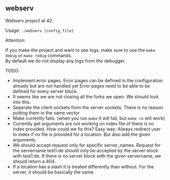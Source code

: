 ## webserv

Webserv project at 42.

Usage: `./webserv [config_file]`

Attention:   

If you make the project and want to see logs, make sure to use the `make debug` or `make rebug` commands.   
By default we do not display any logs from the debugger.

TODO:

- Implement error pages. Error pages can be defined in the configuration already but are not handled yet Error pages need to be able to be defined for every server block.
- It seems like we are not closing all the forks we open. We should look into this.
- Seperate the client sockets from the server sockets. There is no reason putting them in the same vector
- Make currently fails. (when you run `make` it will fail, but `make re` will work)
- Currently get arguments are not working on index file of there is no index provided. How could we fix this?
	Easy way: Always redirect user to index if no file is provided for a location. But also add the  given arguments.
- We should accept request only for specific server_names. Request for the servername test1.de should only be accepted by the server block with test1.de. If there is no server block with the given servername, we should return a 404.
- If a location has a slash it is treated differently than without. For the server, it should be basically the same. 